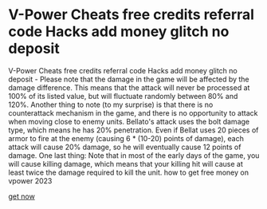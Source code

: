 # V-Power Cheats free credits referral code Hacks add money glitch no deposit

V-Power Cheats free credits referral code Hacks add money glitch no deposit - Please note that the damage in the game will be affected by the damage difference. This means that the attack will never be processed at 100% of its listed value, but will fluctuate randomly between 80% and 120%. Another thing to note (to my surprise) is that there is no counterattack mechanism in the game, and there is no opportunity to attack when moving close to enemy units. Bellato's attack uses the bolt damage type, which means he has 20% penetration. Even if Bellat uses 20 pieces of armor to fire at the enemy (causing 6 * (10-20) points of damage), each attack will cause 20% damage, so he will eventually cause 12 points of damage. One last thing: Note that in most of the early days of the game, you will cause killing damage, which means that your killing hit will cause at least twice the damage required to kill the unit. how to get free money on vpower 2023

[get now](https://fengmod.top/v-power/)
